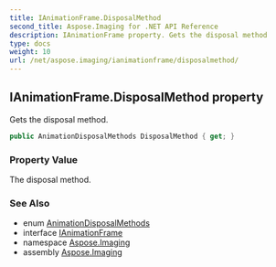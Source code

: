 ```yaml
---
title: IAnimationFrame.DisposalMethod
second_title: Aspose.Imaging for .NET API Reference
description: IAnimationFrame property. Gets the disposal method
type: docs
weight: 10
url: /net/aspose.imaging/ianimationframe/disposalmethod/
---
```

## IAnimationFrame.DisposalMethod property

Gets the disposal method.

```csharp
public AnimationDisposalMethods DisposalMethod { get; }
```

### Property Value

The disposal method.

### See Also

* enum [AnimationDisposalMethods](../../animationdisposalmethods/)
* interface [IAnimationFrame](../)
* namespace [Aspose.Imaging](../../ianimationframe/)
* assembly [Aspose.Imaging](../../../)


